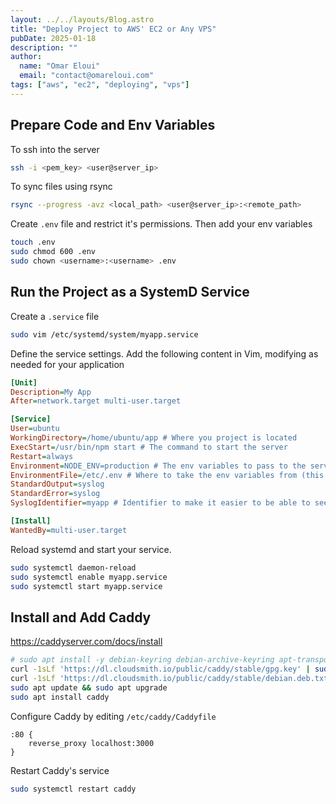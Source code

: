 ```yaml
---
layout: ../../layouts/Blog.astro
title: "Deploy Project to AWS' EC2 or Any VPS"
pubDate: 2025-01-18
description: ""
author:
  name: "Omar Eloui"
  email: "contact@omareloui.com"
tags: ["aws", "ec2", "deploying", "vps"]
---
```


## Prepare Code and Env Variables

To ssh into the server

```bash /<.+?>/
ssh -i <pem_key> <user@server_ip>
```

To sync files using rsync

```bash /<.+?>/
rsync --progress -avz <local_path> <user@server_ip>:<remote_path>
```

Create `.env` file and restrict it's permissions. Then add your env variables

```bash /<.+?>/
touch .env
sudo chmod 600 .env
sudo chown <username>:<username> .env
```

## Run the Project as a SystemD Service

Create a `.service` file

```bash "myapp"
sudo vim /etc/systemd/system/myapp.service
```

Define the service settings. Add the following content in Vim, modifying as needed for your application

```ini title="myapp.service" //etc/.env|myapp|/home\S*|/usr\S* start|NODE_ENV=production|ubuntu|My.*/
[Unit]
Description=My App
After=network.target multi-user.target

[Service]
User=ubuntu
WorkingDirectory=/home/ubuntu/app # Where you project is located
ExecStart=/usr/bin/npm start # The command to start the server
Restart=always
Environment=NODE_ENV=production # The env variables to pass to the service process
EnvironmentFile=/etc/.env # Where to take the env variables from (this is where you created the `.env` file)
StandardOutput=syslog
StandardError=syslog
SyslogIdentifier=myapp # Identifier to make it easier to be able to see syslogs

[Install]
WantedBy=multi-user.target
```

Reload systemd and start your service.

```bash "myapp"
sudo systemctl daemon-reload
sudo systemctl enable myapp.service
sudo systemctl start myapp.service
```

## Install and Add Caddy

<https://caddyserver.com/docs/install>

```bash
# sudo apt install -y debian-keyring debian-archive-keyring apt-transport-https curl
curl -1sLf 'https://dl.cloudsmith.io/public/caddy/stable/gpg.key' | sudo gpg --dearmor -o /usr/share/keyrings/caddy-stable-archive-keyring.gpg
curl -1sLf 'https://dl.cloudsmith.io/public/caddy/stable/debian.deb.txt' | sudo tee /etc/apt/sources.list.d/caddy-stable.list
sudo apt update && sudo apt upgrade
sudo apt install caddy
```

Configure Caddy by editing `/etc/caddy/Caddyfile`

```kdl title="/etc/caddy/Caddyfile" "3000"
:80 {
    reverse_proxy localhost:3000
}
```

Restart Caddy's service

```bash
sudo systemctl restart caddy
```
